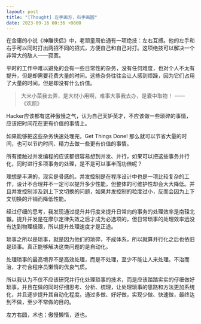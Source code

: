 ```yaml
---
layout: post
title: "[Thought] 左手画方，右手画圆"
date: 2023-09-16 00:36 +0800
---
```

在金庸的小说《神雕侠侣》中，老顽童周伯通有一项绝技：左右互搏。他的左手和右手可以同时打出两招不同的招式，方便自己和自己对打。这项绝技可以解决一个非常大的敌人——寂寞。

平时的工作中难以避免的会有一些日常性的杂务，没有任何难度，也对个人不太有提升，但是却需要花费大量的时间。这些杂务往往会让人感到烦躁，因为它们占用了大量的时间，但是却没有什么价值。

> 大米小菜我去弄，是大材小用啊，难事大事我去办，是囊中取物！
> ——《欢颜》

Hacker应该都有这种傲慢之气，认为自己天妒英才，不应该做一些琐碎的事情，应该把时间花在更有价值的事情上。

如果能够把这些杂务快速处理完，Get Things Done! 那么就可以节省大量的时间，也可以节约时间、精力去做一些更有价值的事情。

所有接触过并发编程的应该都很容易想到并发、并行，如果可以把这些事务并行化，同时进行多项事务的处理，是不是可以事半而功倍呢？

理想是丰满的，现实是骨感的。并发控制是在程序设计中也是一项比较复杂的工作，设计不合理并不一定可以提升多少性能，但整体的可维护性却会大大降低。并且并发控制涉及到上下文切换的问题，如果并发控制的粒度过小，反而会因为上下文切换的开销而降低性能。

经过仔细的思考，我发现通过提升并行度来提升日常向的事务的处理效率是南辕北辙。提升并发是在摩尔定律失效之后才成为必选项的，但日常琐事的处理效率远没有达到物理极限，所以提升处理速度才是正途。

琐事之所以是琐事，就是因为他们的琐碎，不成体系，所以就算并行化之后也依旧是琐事。真正能够解决这类问题的是自动化。

处理琐事的最高境界不是高效处理，而是不处理，至少不能让人来处理。不治而治，才符合程序员懒惰的优良气质。

所以我认为不仅不应该研究并行化处理琐事的技术，而是应该踏踏实实的仔细做好琐事，并且在做的同时仔细思考、分析、梳理，让处理琐事的思路和方法更加系统化，并且逐步提升其自动化程度。通过多做、好好做，实现少做、快速做，最终达到不做，至少不常做的目的。

左方右圆，术也；傲慢懒惰，道也。

